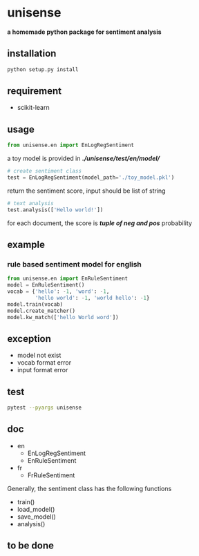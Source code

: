 # unisense


**a homemade python package for sentiment analysis**


## installation
```bash
python setup.py install
```

## requirement
- scikit-learn


## usage
```python
from unisense.en import EnLogRegSentiment
```
a toy model is provided in ***./unisense/test/en/model/***
```python
# create sentiment class
test = EnLogRegSentiment(model_path='./toy_model.pkl')
```
return the sentiment score, input should be list of string
```python
# text analysis
test.analysis(['Hello world!'])
```
for each document, the score is ***tuple of neg and pos*** probability

## example
### rule based sentiment model for english
```python
from unisense.en import EnRuleSentiment
model = EnRuleSentiment()
vocab = {'hello': -1, 'word': -1, 
         'hello world': -1, 'world hello': -1}
model.train(vocab)
model.create_matcher()
model.kw_match(['hello World word'])
```

## exception
- model not exist
- vocab format error
- input format error


## test
```bash
pytest --pyargs unisense
```

## doc
- en
    - EnLogRegSentiment
    - EnRuleSentiment
- fr
    - FrRuleSentiment

Generally, the sentiment class has the following functions
- train()
- load_model()
- save_model()
- analysis()


## to be done

